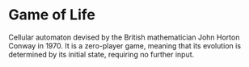 # Game of Life

Cellular automaton devised by the British mathematician John Horton Conway in 1970. It is a zero-player game, meaning that its evolution is determined by its initial state, requiring no further input.
